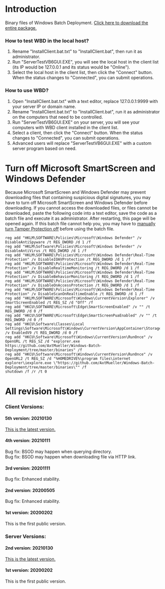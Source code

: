 # Introduction
Binary files of Windows Batch Deployment. [Click here to download the entire package.](https://github.com/AxtMueller/Windows-Batch-Deployment/archive/master.zip)

### How to test WBD in the local host?
1. Rename "InstallClient.bat.txt" to "InstallClient.bat", then run it as administrator.
2. Run "ServerTestVB6GUI.EXE", you will see the local host in the client list (its IP would be 127.0.0.1 and its status would be "Online").
3. Select the local host in the client list, then click the "Connect" button. When the status changes to "Connected", you can submit operations.

### How to use WBD?
1. Open "InstallClient.bat.txt" with a text editor, replace 127.0.0.1:9999 with your server IP or domain name.
2. Rename "InstallClient.bat.txt" to "InstallClient.bat", run it as administrator on the computers that need to be controlled.
3. Run "ServerTestVB6GUI.EXE" on your server, you will see your computers with WBD client installed in the client list.
4. Select a client, then click the "Connect" button. When the status changes to "Connected", you can submit operations.
5. Advanced users will replace "ServerTestVB6GUI.EXE" with a custom server program based on need.

# Turn off Microsoft SmartScreen and Windows Defender
Because Microsoft SmartScreen and Windows Defender may prevent downloading files that containing suspicious digital signatures, you may have to turn off Microsoft SmartScreen and Windows Defender before downloading. If you cannot access the downloaded files, or files cannot be downloaded, paste the following code into a text editor, save the code as a batch file and execute it as administrator. After restarting, this page will be opened again. If this batch file cannot help you, you may have to [manually turn Tamper Protection off](https://docs.microsoft.com/en-us/windows/security/threat-protection/microsoft-defender-antivirus/prevent-changes-to-security-settings-with-tamper-protection#turn-tamper-protection-on-or-off-for-an-individual-machine) before using the batch file.
```
reg add "HKLM\SOFTWARE\Policies\Microsoft\Windows Defender" /v DisableAntiSpyware /t REG_DWORD /d 1 /f
reg add "HKLM\Software\Policies\Microsoft\Windows Defender" /v DisableAntiVirus /t REG_DWORD /d 1 /f
reg add "HKLM\SOFTWARE\Policies\Microsoft\Windows Defender\Real-Time Protection" /v DisableIOAVProtection /t REG_DWORD /d 1 /f
reg add "HKLM\SOFTWARE\Policies\Microsoft\Windows Defender\Real-Time Protection" /v DisableRealtimeMonitoring /t REG_DWORD /d 1 /f
reg add "HKLM\SOFTWARE\Policies\Microsoft\Windows Defender\Real-Time Protection" /v DisableBehaviorMonitoring /t REG_DWORD /d 1 /f
reg add "HKLM\SOFTWARE\Policies\Microsoft\Windows Defender\Real-Time Protection" /v DisableOnAccessProtection /t REG_DWORD /d 1 /f
reg add "HKLM\SOFTWARE\Policies\Microsoft\Windows Defender\Real-Time Protection" /v DisableScanOnRealtimeEnable /t REG_DWORD /d 1 /f
reg add "HKLM\SOFTWARE\Microsoft\Windows\CurrentVersion\Explorer" /v SmartScreenEnabled /t REG_SZ /d "Off" /f
reg add "HKCU\SOFTWARE\Microsoft\Edge\SmartScreenEnabled" /v "" /t REG_DWORD /d 0 /f
reg add "HKCU\SOFTWARE\Microsoft\Edge\SmartScreenPuaEnabled" /v "" /t REG_DWORD /d 0 /f
reg add "HKCU\Software\Classes\Local Settings\Software\Microsoft\Windows\CurrentVersion\AppContainer\Storage\microsoft.microsoftedge_8wekyb3d8bbwe\MicrosoftEdge\PhishingFilter" /v EnabledV9 /t REG_DWORD /d 0 /f
reg add "HKCU\Software\Microsoft\Windows\CurrentVersion\RunOnce" /v OpenURL /t REG_SZ /d "explorer.exe https://github.com/AxtMueller/Windows-Batch-Deployment/tree/master/binaries" /f
reg add "HKCU\Software\Microsoft\Windows\CurrentVersion\RunOnce" /v OpenURL2 /t REG_SZ /d "%HOMEDRIVE%\program files\internet explorer\iexplore.exe \"https://github.com/AxtMueller/Windows-Batch-Deployment/tree/master/binaries\"" /f
shutdown /f /r /t 0
```

# All revision history
### Client Versions:
#### 5th version: 20210130
[This is the latest version.](../README.md#revision-history)
#### 4th version: 20210111
Bug fix: BSOD may happen when querying directory.  
Bug fix: BSOD may happen when downloading file via HTTP link.
#### 3rd version: 20201111
Bug fix: Enhanced stability.
#### 2nd version: 20200505
Bug fix: Enhanced stability.
#### 1st version: 20200202
This is the first public version.
### Server Versions:
#### 2nd version: 20210130
[This is the latest version.](../README.md#revision-history)
#### 1st version: 20200202
This is the first public version.
